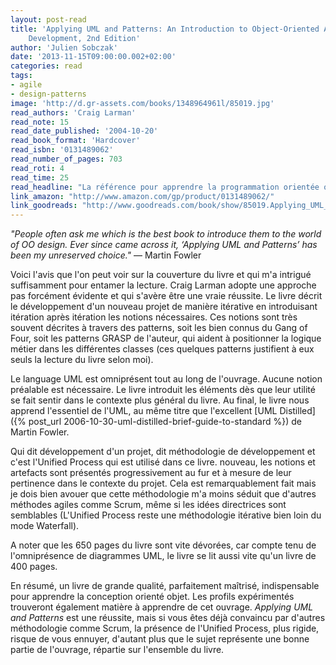 ```yaml
---
layout: post-read
title: 'Applying UML and Patterns: An Introduction to Object-Oriented Analysis and Design and Iterative
    Development, 2nd Edition'
author: 'Julien Sobczak'
date: '2013-11-15T09:00:00.002+02:00'
categories: read
tags:
- agile
- design-patterns
image: 'http://d.gr-assets.com/books/1348964961l/85019.jpg'
read_authors: 'Craig Larman'
read_note: 15
read_date_published: '2004-10-20'
read_book_format: 'Hardcover'
read_isbn: '0131489062'
read_number_of_pages: 703
read_roti: 4
read_time: 25
read_headline: "La référence pour apprendre la programmation orientée objet."
link_amazon: "http://www.amazon.com/gp/product/0131489062/"
link_goodreads: "http://www.goodreads.com/book/show/85019.Applying_UML_and_Patterns"
---
```



*"People often ask me which is the best book to introduce them to the world of OO design. Ever since came across it, ‘Applying UML and Patterns’ has been my unreserved choice."* — Martin Fowler

Voici l'avis que l'on peut voir sur la couverture du livre et qui m'a intrigué suffisamment pour entamer la lecture. Craig Larman adopte une approche pas forcément évidente et qui s'avère être une vraie réussite. Le livre décrit le développement d'un nouveau projet de manière itérative en introduisant itération après itération les notions nécessaires. Ces notions sont très souvent décrites à travers des patterns, soit les bien connus du Gang of Four, soit les patterns GRASP de l'auteur, qui aident à positionner la logique métier dans les différentes classes (ces quelques patterns justifient à eux seuls la lecture du livre selon moi).

Le language UML est omniprésent tout au long de l'ouvrage. Aucune notion préalable est nécessaire. Le livre introduit les éléments dès que leur utilité se fait sentir dans le contexte plus général du livre. Au final, le livre nous apprend l'essentiel de l'UML, au même titre que l'excellent [UML Distilled]({% post_url 2006-10-30-uml-distilled-brief-guide-to-standard %}) de Martin Fowler.

Qui dit développement d'un projet, dit méthodologie de développement et c'est l'Unified Process qui est utilisé dans ce livre. nouveau, les notions et artefacts sont présentés progressivement au fur et à mesure de leur pertinence dans le contexte du projet. Cela est remarquablement fait mais je dois bien avouer que cette méthodologie m'a moins séduit que d'autres méthodes agiles comme Scrum, même si les idées directrices sont semblables (L'Unified Process reste une méthodologie itérative bien loin du mode Waterfall).

A noter que les 650 pages du livre sont vite dévorées, car compte tenu de l'omniprésence de diagrammes UML, le livre se lit aussi vite qu'un livre de 400 pages.

En résumé, un livre de grande qualité, parfaitement maîtrisé, indispensable pour apprendre la conception orienté objet. Les profils expérimentés trouveront également matière à apprendre de cet ouvrage. *Applying UML and Patterns* est une réussite, mais si vous êtes déjà convaincu par d'autres méthodologie comme Scrum, la présence de l'Unified Process, plus rigide, risque de vous ennuyer, d'autant plus que le sujet représente une bonne partie de l'ouvrage, répartie sur l'ensemble du livre.

